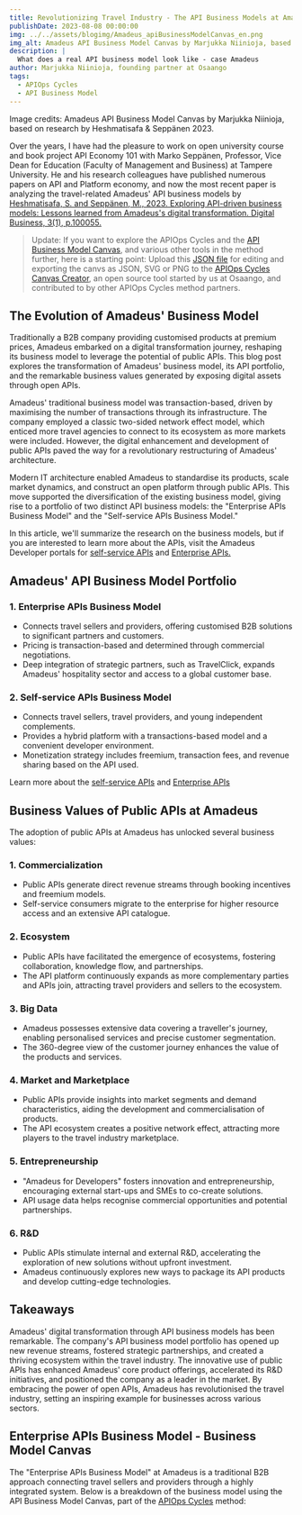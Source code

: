 ```yaml
---
title: Revolutionizing Travel Industry - The API Business Models at Amadeus
publishDate: 2023-08-08 00:00:00
img: ../../assets/blogimg/Amadeus_apiBusinessModelCanvas_en.png
img_alt: Amadeus API Business Model Canvas by Marjukka Niinioja, based on research by Heshmatisafa & Seppänen 2023
description: |
  What does a real API business model look like - case Amadeus
author: Marjukka Niinioja, founding partner at Osaango
tags:
  - APIOps Cycles
  - API Business Model
---
```


Image credits: Amadeus API Business Model Canvas by Marjukka Niinioja, based on research by Heshmatisafa & Seppänen 2023. 

Over the years, I have had the pleasure to work on open university course and book project API Economy 101 with Marko Seppänen, Professor, Vice Dean for Education (Faculty of Management and Business) at Tampere University. He and his research colleagues have published numerous papers on API and Platform economy, and now the most recent paper is analyzing the travel-related Amadeus' API business models by [Heshmatisafa, S. and Seppänen, M., 2023\. Exploring API-driven business models: Lessons learned from Amadeus's digital transformation. Digital Business, 3(1), p.100055.](https://www.sciencedirect.com/science/article/pii/S2666954423000030%E2%80%8D)

>Update:
>If you want to explore the APIOps Cycles and the [API Business Model Canvas](https://www.apiopscycles.com/resources/api-business-model-canvas/), and various other tools in the method further, here is a starting point: 
>Upload this [JSON file](/assets/blogimg/Amadeus_apiBusinessModelCanvas_en.json) for editing and exporting the canvs as JSON, SVG or PNG
>to the [APIOps Cycles Canvas Creator](https://canvascreator.apiopscycles.com/), 
>an open source tool started by us at Osaango, 
>and contributed to by other APIOps Cycles method partners. 

## The Evolution of Amadeus' Business Model

Traditionally a B2B company providing customised products at premium prices, Amadeus embarked on a digital transformation journey, reshaping its business model to leverage the potential of public APIs. This blog post explores the transformation of Amadeus' business model, its API portfolio, and the remarkable business values generated by exposing digital assets through open APIs.

Amadeus' traditional business model was transaction-based, driven by maximising the number of transactions through its infrastructure. The company employed a classic two-sided network effect model, which enticed more travel agencies to connect to its ecosystem as more markets were included. However, the digital enhancement and development of public APIs paved the way for a revolutionary restructuring of Amadeus' architecture.

Modern IT architecture enabled Amadeus to standardise its products, scale market dynamics, and construct an open platform through public APIs. This move supported the diversification of the existing business model, giving rise to a portfolio of two distinct API business models: the "Enterprise APIs Business Model" and the "Self-service APIs Business Model."

In this article, we'll summarize the research on the business models, but if you are interested to learn more about the APIs, visit the Amadeus Developer portals for [self-service APIs](https://developers.amadeus.com/self-service) and [Enterprise APIs.](https://developers.amadeus.com/enterprise)

## Amadeus' API Business Model Portfolio

### 1\. Enterprise APIs Business Model

* Connects travel sellers and providers, offering customised B2B solutions to significant partners and customers.  
* Pricing is transaction-based and determined through commercial negotiations.  
* Deep integration of strategic partners, such as TravelClick, expands Amadeus' hospitality sector and access to a global customer base.

### 2\. Self-service APIs Business Model

* Connects travel sellers, travel providers, and young independent complements.  
* Provides a hybrid platform with a transactions-based model and a convenient developer environment.  
* Monetization strategy includes freemium, transaction fees, and revenue sharing based on the API used.

Learn more about the [self-service APIs](https://developers.amadeus.com/self-service)   and [Enterprise APIs](https://developers.amadeus.com/enterprise)

## Business Values of Public APIs at Amadeus

The adoption of public APIs at Amadeus has unlocked several business values:

### 1\. Commercialization

* Public APIs generate direct revenue streams through booking incentives and freemium models.  
* Self-service consumers migrate to the enterprise for higher resource access and an extensive API catalogue.

### 2\. Ecosystem

* Public APIs have facilitated the emergence of ecosystems, fostering collaboration, knowledge flow, and partnerships.  
* The API platform continuously expands as more complementary parties and APIs join, attracting travel providers and sellers to the ecosystem.

### 3\. Big Data

* Amadeus possesses extensive data covering a traveller's journey, enabling personalised services and precise customer segmentation.  
* The 360-degree view of the customer journey enhances the value of the products and services.

### 4\. Market and Marketplace

* Public APIs provide insights into market segments and demand characteristics, aiding the development and commercialisation of products.  
* The API ecosystem creates a positive network effect, attracting more players to the travel industry marketplace.

### 5\. Entrepreneurship

* "Amadeus for Developers" fosters innovation and entrepreneurship, encouraging external start-ups and SMEs to co-create solutions.  
* API usage data helps recognise commercial opportunities and potential partnerships.

### 6\. R\&D

* Public APIs stimulate internal and external R\&D, accelerating the exploration of new solutions without upfront investment.  
* Amadeus continuously explores new ways to package its API products and develop cutting-edge technologies.

## Takeaways

Amadeus' digital transformation through API business models has been remarkable. The company's API business model portfolio has opened up new revenue streams, fostered strategic partnerships, and created a thriving ecosystem within the travel industry. The innovative use of public APIs has enhanced Amadeus' core product offerings, accelerated its R\&D initiatives, and positioned the company as a leader in the market. By embracing the power of open APIs, Amadeus has revolutionised the travel industry, setting an inspiring example for businesses across various sectors.

## Enterprise APIs Business Model \- Business Model Canvas

The "Enterprise APIs Business Model" at Amadeus is a traditional B2B approach connecting travel sellers and providers through a highly integrated system. Below is a breakdown of the business model using the API Business Model Canvas, part of the [APIOps Cycles](https://www.apiopscycles.com/) method: